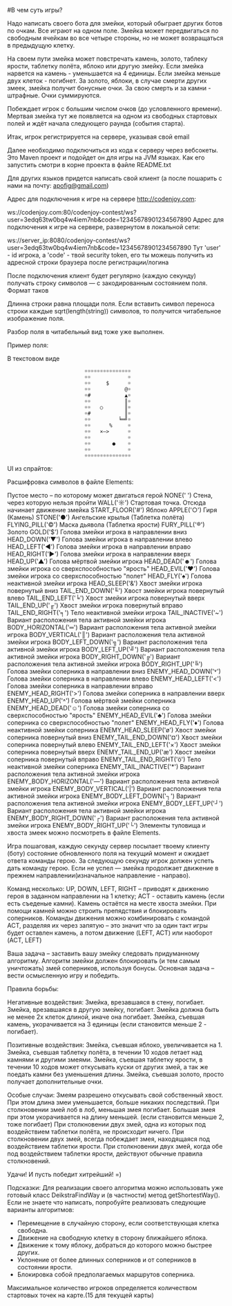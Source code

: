 #В чем суть игры?

Надо написать своего бота для змейки, который обыграет других ботов по очкам. Все играют на одном поле. Змейка может передвигаться по свободным ячейкам во все четыре стороны, но не может возвращаться в предыдущую клетку.

На своем пути змейка может повстречать камень, золото, таблеку ярости, таблетку полёта, яблоко или другую змейку. Если змейка нарвется на камень - уменьшается на 4 единицы. Если змейка меньше двух клеток - погибнет. За золото, яблоки, в случае смерти других змеек, змейка получит бонусные очки. За свою смерть и за камни - штрафные. Очки суммируются.

Побеждает игрок с большим числом очков (до условленного времени). Мертвая змейка тут же появляется на одном из свободных стартовых полей и ждёт начала следующего раунда (события старта).

Итак, игрок регистрируется на сервере, указывая свой email

Далее необходимо подключиться из кода к серверу через вебсокеты. Это Maven проект и подойдет он для игры на JVM языках. Как его запустить смотри в корне проекта в файле README.txt

Для других языков придется написать свой клиент (а после пошарить с нами на почту: apofig@gmail.com)

Адрес для подключения к игре на сервере http://codenjoy.com:

ws://codenjoy.com:80/codenjoy-contest/ws?user=3edq63tw0bq4w4iem7nb&code=12345678901234567890
Адрес для подключения к игре на сервере, развернутом в локальной сети:

ws://server_ip:8080/codenjoy-contest/ws?user=3edq63tw0bq4w4iem7nb&code=12345678901234567890
Тут 'user' - id игрока, a 'code' - твой security token, его ты можешь получить из адресной строки браузера после регистрации/логина

После подключения клиент будет регулярно (каждую секунду) получать строку символов — с закодированным состоянием поля. Формат таков

Длинна строки равна площади поля. Если вставить символ переноса строки каждые sqrt(length(string)) символов, то получится читабельное изображение поля.

Разбор поля в читабельный вид тоже уже выполнен.

Пример поля:

В текстовом виде

                             ☼☼☼☼☼☼☼☼☼☼☼☼☼☼☼
                             ☼☼            ☼
                             ☼☼     $      ☼
                             ☼☼           @☼
                             ☼#           ▲☼
                             ☼☼           ║☼
                             ☼☼   ○       ║☼
                             ☼#           ║☼
                             ☼☼         ╘═╝☼
                             ☼☼      %     ☼
                             ☼☼   ×—>      ☼
                             ☼☼            ☼
                             ☼☼       ●    ☼
                             ☼☼            ☼
                             ☼☼☼☼☼☼☼☼☼☼☼☼☼☼☼
UI из спрайтов:


Расшифровка символов в файле Elements:

 Пустое место – по которому может двигаться герой
NONE(' ')
 Cтена, через которую нельзя пройти
WALL('☼')
 Стартовая точка. Отсюда начинает движение змейка
START_FLOOR('#')
 Яблоко
APPLE('○')
 Гиря (Камень)
STONE('●')
 Ангельские крылья (Таблетка полёта)
FLYING_PILL('©')
 Маска дьявола (Таблетка ярости)
FURY_PILL('®')
 Золото
GOLD('$')
 Голова змейки игрока в направлении вниз
HEAD_DOWN('▼')
 Голова змейки игрока в направлении влево
HEAD_LEFT('◄')
 Голова змейки игрока в направлении вправо
HEAD_RIGHT('►')
 Голова змейки игрока в направлении вверх
HEAD_UP('▲')
 Голова мёртвой змейки игрока
HEAD_DEAD('☻')
 Голова змейки игрока со сверхспособностью "ярость"
HEAD_EVIL('♥')
 Голова змейки игрока со сверхспособностью "полет"
HEAD_FLY('♠')
 Голова неактивной змейки игрока
HEAD_SLEEP('&')
 Хвост змейки игрока повернутый вниз
TAIL_END_DOWN('╙')
 Хвост змейки игрока повернутый влево
TAIL_END_LEFT('╘')
 Хвост змейки игрока повернутый вверх
TAIL_END_UP('╓')
 Хвост змейки игрока повернутый вправо
TAIL_END_RIGHT('╕')
 Тело неактивной змейки игрока
TAIL_INACTIVE('~')
 Вариант расположения тела активной змейки игрока
BODY_HORIZONTAL('═')
 Вариант расположения тела активной змейки игрока
BODY_VERTICAL('║')
 Вариант расположения тела активной змейки игрока
BODY_LEFT_DOWN('╗')
 Вариант расположения тела активной змейки игрока
BODY_LEFT_UP('╝')
 Вариант расположения тела активной змейки игрока
BODY_RIGHT_DOWN('╔')
 Вариант расположения тела активной змейки игрока
BODY_RIGHT_UP('╚')
 Голова змейки соперника в направлении вниз
ENEMY_HEAD_DOWN('˅')
 Голова змейки соперника в направлении влево
ENEMY_HEAD_LEFT('<')
 Голова змейки соперника в направлении вправо
ENEMY_HEAD_RIGHT('>')
 Голова змейки соперника в направлении вверх
ENEMY_HEAD_UP('˄')
 Голова мёртвой змейки соперника
ENEMY_HEAD_DEAD('☺')
 Голова змейки соперника со сверхспособностью "ярость"
ENEMY_HEAD_EVIL('♣')
 Голова змейки соперника со сверхспособностью "полет"
ENEMY_HEAD_FLY('♦')
 Голова неактивной змейки соперника
ENEMY_HEAD_SLEEP('ø')
 Хвост змейки соперника повернутый вниз
ENEMY_TAIL_END_DOWN('¤')
 Хвост змейки соперника повернутый влево
ENEMY_TAIL_END_LEFT('×')
 Хвост змейки соперника повернутый вверх
ENEMY_TAIL_END_UP('æ')
 Хвост змейки соперника повернутый вправо
ENEMY_TAIL_END_RIGHT('ö')
 Тело неактивной змейки соперника
ENEMY_TAIL_INACTIVE('*')
 Вариант расположения тела активной змейки игрока
ENEMY_BODY_HORIZONTAL('—')
 Вариант расположения тела активной змейки игрока
ENEMY_BODY_VERTICAL('|')
 Вариант расположения тела активной змейки игрока
ENEMY_BODY_LEFT_DOWN('┐')
 Вариант расположения тела активной змейки игрока
ENEMY_BODY_LEFT_UP('┘')
 Вариант расположения тела активной змейки игрока
ENEMY_BODY_RIGHT_DOWN('┌')
 Вариант расположения тела активной змейки игрока
ENEMY_BODY_RIGHT_UP('└')
Элементы туловища и хвоста змеек можно посмотреть в файле Elements.

Игра пошаговая, каждую секунду сервер посылает твоему клиенту (боту) состояние обновленного поля на текущий момент и ожидает ответа команды герою. За следующую секунду игрок должен успеть дать команду герою. Если не успел — змейка продолжает движение в прежнем направлении(изначальное направление - направо).

Команд несколько: UP, DOWN, LEFT, RIGHT – приводят к движению героя в заданном направлении на 1 клетку; ACT - оставить камень (если есть съеденые камни). Камень остаётся на месте хвоста змейки. При помощи камней можно строить препядствия и блокировать соперников. Команды движения можно комбинировать с командой ACT, разделяя их через запятую – это значит что за один такт игры будет оставлен камень, а потом движение (LEFT, ACT) или наоборот (ACT, LEFT)

Ваша задача – заставить вашу змейку следовать придуманному алгоритму. Алгоритм змейки должен блокировать (и тем самым уничтожать) змей соперников, используя бонусы. Основная задача – вести осмысленную игру и победить.

Правила борьбы:

Негативные воздействия:
Змейка, врезавшаяся в стену, погибает.
Змейка, врезавшаяся в другую змейку, погибает.
Змейка должна быть не менее 2х клеток длиной, иначе она погибает.
Змейка, съевшая камень, укорачивается на 3 единицы (если становится меньше 2 - погибает).

Позитивные воздействия:
Змейка, съевшая яблоко, увеличивается на 1.
Змейка, съевшая таблетку полёта, в течении 10 ходов летает над камнями и другими змеями.
Змейка, съевшая таблетку ярости, в течении 10 ходов может откусывать куски от других змей, а так же поедать камни без уменьшения длины.
Змейка, съевшая золото, просто получает дополнительные очки.

Особые случаи:
Змеям разрешено откусывать свой собственный хвост. При этом длина змеи уменьшается, больше никаких последствий.
При столкновении змей лоб в лоб, меньшая змея погибает. Большая змея при этом укорачивается на длину меньшей. (если становится меньше 2, тоже погибает)
При столкновении двух змей, одна из которых под воздействием таблетки полёта, не происходит ничего.
При столкновении двух змей, всегда побеждает змея, находящаяся под воздействием таблетки ярости.
При столкновении двух змей, когда обе под воздействием таблетки ярости, действуют обычные правила столкновений.

Удачи! И пусть победит хитрейший! =)

Подсказки:
Для реализации своего алгоритма можно использовать уже готовый класс DeikstraFindWay и (в частности) метод getShortestWay().
Если не знаете что написать, попробуйте реализовать следующие варианты алгоритмов:
- Перемещение в случайную сторону, если соответствующая клетка свободна.
- Движение на свободную клетку в сторону ближайшего яблока.
- Движение к тому яблоку, добраться до которого можно быстрее других.
- Уклонение от более длинных соперников и от соперников в состоянии ярости.
- Блокировка собой предполагаемых маршрутов соперника.

Максимальное количество игроков определяется количеством стартовых точек на карте.(15 для текущей карты)
